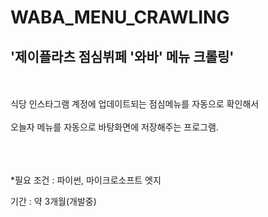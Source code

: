 # WABA_MENU_CRAWLING
## '제이플라츠 점심뷔페 '와바' 메뉴 크롤링'
<br/><br/>
식당 인스타그램 계정에 업데이트되는 점심메뉴를 자동으로 확인해서  
<br/>
오늘자 메뉴를 자동으로 바탕화면에 저장해주는 프로그램.  
<br/><br/><br/>
  
  
*필요 조건 : 파이썬, 마이크로소프트 엣지

기간 : 약 3개월(개발중)
